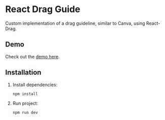 # React Drag Guide

Custom implementation of a drag guideline, similar to Canva, using React-Drag.

## Demo

Check out the [demo here](https://react-drag-guide.netlify.app).

## Installation

1. Install dependencies:

   ```bash
   npm install
2. Run project:

   ```bash
   npm run dev